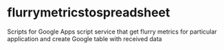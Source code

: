 flurrymetricstospreadsheet
==========================

Scripts for Google Apps script service that get flurry metrics for particular application and create Google table with received data 
